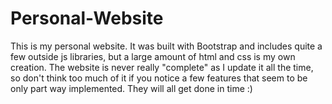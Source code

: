 # Personal-Website

This is my personal website.  It was built with Bootstrap and includes quite a few outside js libraries, but a large amount of html and css is my own creation.  The website is never really "complete" as I update it all the time, so don't think too much of it if you notice a few features that seem to be only part way implemented. They will all get done in time :)
